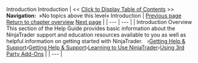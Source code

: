 ﻿
Introduction
Introduction
| << [Click to Display Table of Contents](introduction.md) >> **Navigation:**   »No topics above this level«   Introduction | [Previous page](copyrights.md) [Return to chapter overview](welcome.md) [Next page](getting_started_operations.md) |
| --- | --- |
| Introduction Overview This section of the Help Guide provides basic information about the NinjaTrader support and education resources available to you as well as helpful information on getting started with NinjaTrader.   ›[Getting Help & Support](getting_help__support.md)›[Getting Help & Support](getting_help__support.md)›[Learning to Use NinjaTrader](learning_to_use_ninjatrader.md)›[Using 3rd Party Add-Ons](using_3rd_party_add-ons.md) |
| --- |
